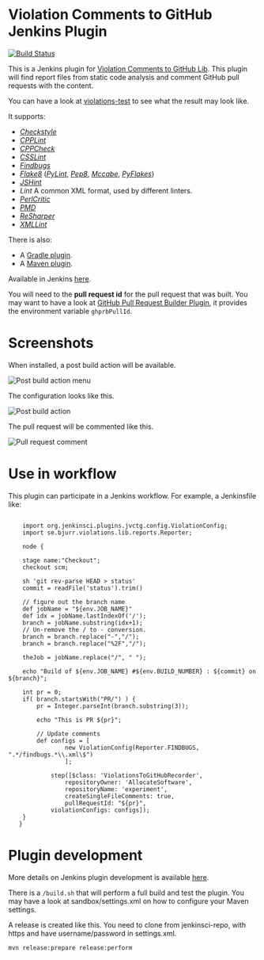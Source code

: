 # Violation Comments to GitHub Jenkins Plugin

[![Build Status](https://jenkins.ci.cloudbees.com/job/plugins/job/violation-comments-to-github-plugin/badge/icon)](https://jenkins.ci.cloudbees.com/job/plugins/job/violation-comments-to-github-plugin/)

This is a Jenkins plugin for [Violation Comments to GitHub Lib](https://github.com/tomasbjerre/violation-comments-to-github-lib). This plugin will find report files from static code analysis and comment GitHub pull requests with the content.

You can have a look at [violations-test](https://github.com/tomasbjerre/violations-test/pull/2) to see what the result may look like.

It supports:
 * [_Checkstyle_](http://checkstyle.sourceforge.net/)
 * [_CPPLint_](https://github.com/theandrewdavis/cpplint)
 * [_CPPCheck_](http://cppcheck.sourceforge.net/)
 * [_CSSLint_](https://github.com/CSSLint/csslint)
 * [_Findbugs_](http://findbugs.sourceforge.net/)
 * [_Flake8_](http://flake8.readthedocs.org/en/latest/) ([_PyLint_](https://www.pylint.org/), [_Pep8_](https://github.com/PyCQA/pycodestyle), [_Mccabe_](https://pypi.python.org/pypi/mccabe), [_PyFlakes_](https://pypi.python.org/pypi/pyflakes))
 * [_JSHint_](http://jshint.com/)
 * _Lint_ A common XML format, used by different linters.
 * [_PerlCritic_](https://github.com/Perl-Critic)
 * [_PMD_](https://pmd.github.io/)
 * [_ReSharper_](https://www.jetbrains.com/resharper/)
 * [_XMLLint_](http://xmlsoft.org/xmllint.html)

There is also:
 * A [Gradle plugin](https://github.com/tomasbjerre/violation-comments-to-github-gradle-plugin).
 * A [Maven plugin](https://github.com/tomasbjerre/violation-comments-to-github-maven-plugin).

Available in Jenkins [here](https://wiki.jenkins-ci.org/display/JENKINS/Violation+Comments+to+GitHub+Plugin).

You will need to the **pull request id** for the pull request that was built. You may want to have a look at [GitHub Pull Request Builder Plugin](https://wiki.jenkins-ci.org/display/JENKINS/GitHub+pull+request+builder+plugin), it provides the environment variable `ghprbPullId`.

# Screenshots

When installed, a post build action will be available.

![Post build action menu](https://github.com/jenkinsci/violation-comments-to-github-jenkins-plugin/blob/master/sandbox/jenkins-postbuildmenu.png)

The configuration looks like this.

![Post build action](https://github.com/jenkinsci/violation-comments-to-github-jenkins-plugin/blob/master/sandbox/jenkins-postbuildaction.png)

The pull request will be commented like this.

![Pull request comment](https://github.com/jenkinsci/violation-comments-to-github-jenkins-plugin/blob/master/sandbox/github-pr-diff-comment.png)

# Use in workflow

This plugin can participate in a Jenkins workflow. For example, a Jenkinsfile like:

```

    import org.jenkinsci.plugins.jvctg.config.ViolationConfig;
    import se.bjurr.violations.lib.reports.Reporter;

    node {
  
  	stage name:"Checkout";    
    checkout scm;
  
    sh 'git rev-parse HEAD > status'
    commit = readFile('status').trim()
  
    // figure out the branch name
    def jobName = "${env.JOB_NAME}"
    def idx = jobName.lastIndexOf('/');
    branch = jobName.substring(idx+1);
    // Un-remove the / to - conversion.
    branch = branch.replace("-","/");
    branch = branch.replace("%2F","/");
  
    theJob = jobName.replace("/", " ");
  
    echo "Build of ${env.JOB_NAME} #${env.BUILD_NUMBER} : ${commit} on ${branch}";
  
    int pr = 0;
    if( branch.startsWith("PR/") ) {
    	pr = Integer.parseInt(branch.substring(3));
  
    	echo "This is PR ${pr}";

        // Update comments         
        def configs = [
                new ViolationConfig(Reporter.FINDBUGS, ".*/findbugs.*\\.xml\$")
                ];
            
            step([$class: 'ViolationsToGitHubRecorder', 
        		repositoryOwner: 'AllocateSoftware',
            	repositoryName: 'experiment',
            	createSingleFileComments: true,
            	pullRequestId: "${pr}",
            violationConfigs: configs]);
    }
   }
```


# Plugin development
More details on Jenkins plugin development is available [here](https://wiki.jenkins-ci.org/display/JENKINS/Plugin+tutorial).

There is a ```/build.sh``` that will perform a full build and test the plugin. You may have a look at sandbox/settings.xml on how to configure your Maven settings.

A release is created like this. You need to clone from jenkinsci-repo, with https and have username/password in settings.xml.
```
mvn release:prepare release:perform
```
